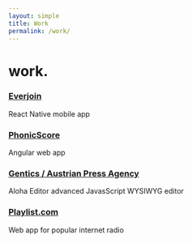 ```yaml
---
layout: simple
title: Work
permalink: /work/
---
```


<h1>work<b>.</b></h1>

<h3><a href="http://everjoin.us/">Everjoin</a></h3>
React Native mobile app

<h3><a href="http://phonicscore.com/">PhonicScore</a></h3>
Angular web app

<h3><a href="http://www.gentics.com/genticscms/index.de.html">Gentics / Austrian Press Agency</a></h3>
Aloha Editor advanced JavasScript WYSIWYG editor

<h3><a href="https://en.wikipedia.org/wiki/Playlist.com">Playlist.com</a></h3>
Web app for popular internet radio

<!--

&bull;

I believe that:

<strong>Vision is essential<b>:</b></strong>
The future you can imagine is the future you work towards<b>.</b> This is true
for your products and company, so always
<a href="/talks/dream-big-think-small">dream big, think small</a><b>.</b>

<strong>Beauty is fundamental</strong><b>:</b>
It is not functional if it does not delight and inspire<b>.</b> It is more than
having the unit test past and choosing a modern design aethetic

<strong>Code is strategic</strong><b>:</b>

Empathy is the great differentiator.

-->


<!--
[Practice Bird by phonicscore](./work/practice-bird)
[Challenges by Everjoin](./work/everjoin-challenges)
[CMS by Gentics](./work/cms)
[Aloha Editor by Gentics](./work/aloha-editor)
-->

